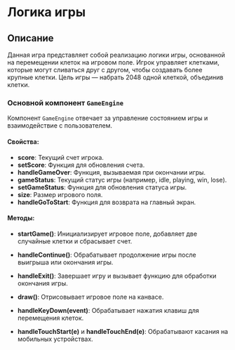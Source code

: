 # Логика игры

## Описание

Данная игра представляет собой реализацию логики игры, основанной на перемещении клеток на игровом поле. Игрок управляет клетками, которые могут сливаться друг с другом, чтобы создавать более крупные клетки. Цель игры — набрать 2048 одной клеткой, объединив клетки.


### Основной компонент `GameEngine`

Компонент `GameEngine` отвечает за управление состоянием игры и взаимодействие с пользователем.

#### Свойства:

- **score**: Текущий счет игрока.
- **setScore**: Функция для обновления счета.
- **handleGameOver**: Функция, вызываемая при окончании игры.
- **gameStatus**: Текущий статус игры (например, idle, playing, win, lose).
- **setGameStatus**: Функция для обновления статуса игры.
- **size**: Размер игрового поля.
- **handleGoToStart**: Функция для возврата на главный экран.

#### Методы:

- **startGame()**: Инициализирует игровое поле, добавляет две случайные клетки и сбрасывает счет.

- **handleContinue()**: Обрабатывает продолжение игры после выигрыша или окончания игры.

- **handleExit()**: Завершает игру и вызывает функцию для обработки окончания игры.

- **draw()**: Отрисовывает игровое поле на канвасе.

- **handleKeyDown(event)**: Обрабатывает нажатия клавиш для перемещения клеток.

- **handleTouchStart(e)** и **handleTouchEnd(e)**: Обрабатывают касания на мобильных устройствах.
